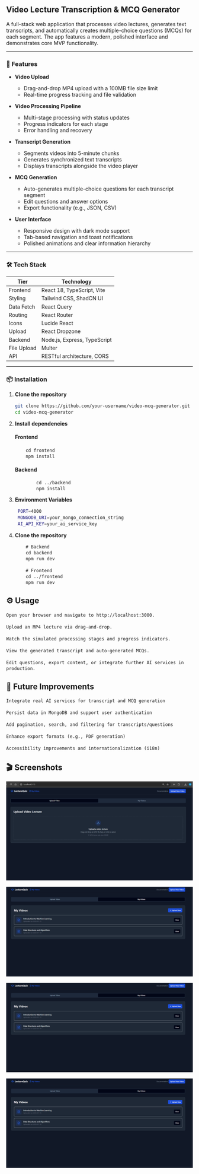 ## Video Lecture Transcription & MCQ Generator

A full-stack web application that processes video lectures, generates text transcripts, and automatically creates multiple-choice questions (MCQs) for each segment. The app features a modern, polished interface and demonstrates core MVP functionality.

---

### 🚀 Features

- **Video Upload**

  - Drag-and-drop MP4 upload with a 100MB file size limit
  - Real-time progress tracking and file validation

- **Video Processing Pipeline**

  - Multi-stage processing with status updates
  - Progress indicators for each stage
  - Error handling and recovery

- **Transcript Generation**

  - Segments videos into 5-minute chunks
  - Generates synchronized text transcripts
  - Displays transcripts alongside the video player

- **MCQ Generation**

  - Auto-generates multiple-choice questions for each transcript segment
  - Edit questions and answer options
  - Export functionality (e.g., JSON, CSV)

- **User Interface**
  - Responsive design with dark mode support
  - Tab-based navigation and toast notifications
  - Polished animations and clear information hierarchy

---

### 🛠️ Tech Stack

| Tier        | Technology                   |
| ----------- | ---------------------------- |
| Frontend    | React 18, TypeScript, Vite   |
| Styling     | Tailwind CSS, ShadCN UI      |
| Data Fetch  | React Query                  |
| Routing     | React Router                 |
| Icons       | Lucide React                 |
| Upload      | React Dropzone               |
| Backend     | Node.js, Express, TypeScript |
| File Upload | Multer                       |
| API         | RESTful architecture, CORS   |

---

### 📦 Installation

1.  **Clone the repository**

    ```bash
    git clone https://github.com/your-username/video-mcq-generator.git
    cd video-mcq-generator
    ```

2.  **Install dependencies**

    #### Frontend

            cd frontend
            npm install

    #### Backend

                cd ../backend
                npm install

3.  **Environment Variables**

    ```bash
     PORT=4000
     MONGODB_URI=your_mongo_connection_string
     AI_API_KEY=your_ai_service_key

    ```

4.  **Clone the repository**

            # Backend
            cd backend
            npm run dev

            # Frontend
            cd ../frontend
            npm run dev

## ⚙️ Usage

    Open your browser and navigate to http://localhost:3000.

    Upload an MP4 lecture via drag-and-drop.

    Watch the simulated processing stages and progress indicators.

    View the generated transcript and auto-generated MCQs.

    Edit questions, export content, or integrate further AI services in production.

## 🧩 Future Improvements

    Integrate real AI services for transcript and MCQ generation

    Persist data in MongoDB and support user authentication

    Add pagination, search, and filtering for transcripts/questions

    Enhance export formats (e.g., PDF generation)

    Accessibility improvements and internationalization (i18n)

## 🎬 Screenshots

![Upload & Progress](screenshots/image1.png)

![Transcript & MCQs](screenshots/image2.png)

![Transcript & MCQs](screenshots/image2.png)

![Transcript & MCQs](screenshots/image2.png)
